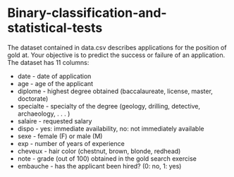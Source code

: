 # Binary-classification-and-statistical-tests

The dataset contained in data.csv describes applications for the position of gold
at. Your objective is to predict the success or failure of an application.
The dataset has 11 columns:
* date - date of application
* age - age of the applicant
* diplome - highest degree obtained (baccalaureate, license, master, doctorate)
* specialte - specialty of the degree (geology, drilling, detective, archaeology, . . . )
* salaire - requested salary
* dispo - yes: immediate availability, no: not immediately available
* sexe - female (F) or male (M)
* exp - number of years of experience
* cheveux - hair color (chestnut, brown, blonde, redhead)
* note - grade (out of 100) obtained in the gold search exercise
* embauche - has the applicant been hired? (0: no, 1: yes)

